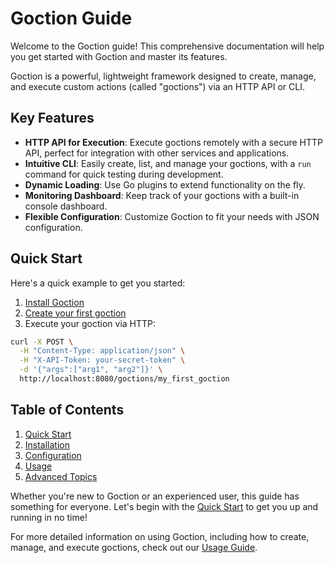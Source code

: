 # Goction Guide

Welcome to the Goction guide! This comprehensive documentation will help you get started with Goction and master its features.

Goction is a powerful, lightweight framework designed to create, manage, and execute custom actions (called "goctions") via an HTTP API or CLI.

## Key Features

- **HTTP API for Execution**: Execute goctions remotely with a secure HTTP API, perfect for integration with other services and applications.
- **Intuitive CLI**: Easily create, list, and manage your goctions, with a `run` command for quick testing during development.
- **Dynamic Loading**: Use Go plugins to extend functionality on the fly.
- **Monitoring Dashboard**: Keep track of your goctions with a built-in console dashboard.
- **Flexible Configuration**: Customize Goction to fit your needs with JSON configuration.

## Quick Start

Here's a quick example to get you started:

1. [Install Goction](./installation.md)
2. [Create your first goction](./quickstart.md#create-your-first-goction)
3. Execute your goction via HTTP:

```bash
curl -X POST \
  -H "Content-Type: application/json" \
  -H "X-API-Token: your-secret-token" \
  -d '{"args":["arg1", "arg2"]}' \
  http://localhost:8080/goctions/my_first_goction
```

## Table of Contents

1. [Quick Start](./quickstart.md)
2. [Installation](./installation.md)
3. [Configuration](./configuration.md)
4. [Usage](./usage.md)
5. [Advanced Topics](./advanced.md)

Whether you're new to Goction or an experienced user, this guide has something for everyone. Let's begin with the [Quick Start](./quickstart.md) to get you up and running in no time!

For more detailed information on using Goction, including how to create, manage, and execute goctions, check out our [Usage Guide](./usage.md).

<FeedbackComponent />